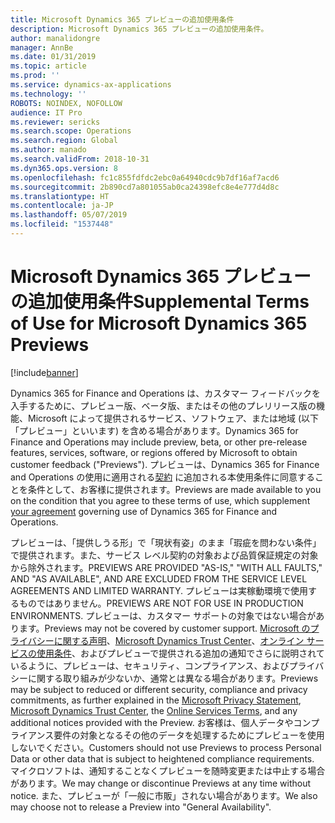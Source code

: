 ```yaml
---
title: Microsoft Dynamics 365 プレビューの追加使用条件
description: Microsoft Dynamics 365 プレビューの追加使用条件。
author: manalidongre
manager: AnnBe
ms.date: 01/31/2019
ms.topic: article
ms.prod: ''
ms.service: dynamics-ax-applications
ms.technology: ''
ROBOTS: NOINDEX, NOFOLLOW
audience: IT Pro
ms.reviewer: sericks
ms.search.scope: Operations
ms.search.region: Global
ms.author: manado
ms.search.validFrom: 2018-10-31
ms.dyn365.ops.version: 8
ms.openlocfilehash: fc1c855fdfdc2ebc0a64940cdc9b7df16af7acd6
ms.sourcegitcommit: 2b890cd7a801055ab0ca24398efc8e4e777d4d8c
ms.translationtype: HT
ms.contentlocale: ja-JP
ms.lasthandoff: 05/07/2019
ms.locfileid: "1537448"
---
```

# <a name="supplemental-terms-of-use-for-microsoft-dynamics-365-previews"></a><span data-ttu-id="68e3c-103">Microsoft Dynamics 365 プレビューの追加使用条件</span><span class="sxs-lookup"><span data-stu-id="68e3c-103">Supplemental Terms of Use for Microsoft Dynamics 365 Previews</span></span> 

[!include[banner](../includes/banner.md)]

<span data-ttu-id="68e3c-104">Dynamics 365 for Finance and Operations は、カスタマー フィードバックを入手するために、プレビュー版、ベータ版、またはその他のプレリリース版の機能、Microsoft によって提供されるサービス、ソフトウェア、または地域 (以下「プレビュー」といいます) を含める場合があります。</span><span class="sxs-lookup"><span data-stu-id="68e3c-104">Dynamics 365 for Finance and Operations may include preview, beta, or other pre-release features, services, software, or regions offered by Microsoft to obtain customer feedback ("Previews").</span></span> <span data-ttu-id="68e3c-105">プレビューは、Dynamics 365 for Finance and Operations の使用に適用される[契約](https://lcs.dynamics.com/Logon/Legal) に追加される本使用条件に同意することを条件として、お客様に提供されます。</span><span class="sxs-lookup"><span data-stu-id="68e3c-105">Previews are made available to you on the condition that you agree to these terms of use, which supplement [your agreement](https://lcs.dynamics.com/Logon/Legal) governing use of Dynamics 365 for Finance and Operations.</span></span> 

<span data-ttu-id="68e3c-106">プレビューは、「提供しうる形」で「現状有姿」のまま「瑕疵を問わない条件」で提供されます。また、サービス レベル契約の対象および品質保証規定の対象から除外されます。</span><span class="sxs-lookup"><span data-stu-id="68e3c-106">PREVIEWS ARE PROVIDED "AS-IS," "WITH ALL FAULTS," AND "AS AVAILABLE", AND ARE EXCLUDED FROM THE SERVICE LEVEL AGREEMENTS AND LIMITED WARRANTY.</span></span> <span data-ttu-id="68e3c-107">プレビューは実稼動環境で使用するものではありません。</span><span class="sxs-lookup"><span data-stu-id="68e3c-107">PREVIEWS ARE NOT FOR USE IN PRODUCTION ENVIRONMENTS.</span></span>  <span data-ttu-id="68e3c-108">プレビューは、カスタマー サポートの対象ではない場合があります。</span><span class="sxs-lookup"><span data-stu-id="68e3c-108">Previews may not be covered by customer support.</span></span> <span data-ttu-id="68e3c-109">[Microsoft のプライバシーに関する声明](https://go.microsoft.com/fwlink/?LinkId=131004&clcid=0x409)、[Microsoft Dynamics Trust Center](https://www.microsoft.com/en-us/trustcenter/cloudservices/dynamics365)、[オンライン サービスの使用条件](http://www.microsoftvolumelicensing.com/DocumentSearch.aspx?Mode=3&DocumentTypeId=31)、およびプレビューで提供される追加の通知でさらに説明されているように、プレビューは、セキュリティ、コンプライアンス、およびプライバシーに関する取り組みが少ないか、通常とは異なる場合があります。</span><span class="sxs-lookup"><span data-stu-id="68e3c-109">Previews may be subject to reduced or different security, compliance and privacy commitments, as further explained in the [Microsoft Privacy Statement](https://go.microsoft.com/fwlink/?LinkId=131004&clcid=0x409), [Microsoft Dynamics Trust Center](https://www.microsoft.com/en-us/trustcenter/cloudservices/dynamics365), the [Online Services Terms](http://www.microsoftvolumelicensing.com/DocumentSearch.aspx?Mode=3&DocumentTypeId=31), and any additional notices provided with the Preview.</span></span> <span data-ttu-id="68e3c-110">お客様は、個人データやコンプライアンス要件の対象となるその他のデータを処理するためにプレビューを使用しないでください。</span><span class="sxs-lookup"><span data-stu-id="68e3c-110">Customers should not use Previews to process Personal Data or other data that is subject to heightened compliance requirements.</span></span> <span data-ttu-id="68e3c-111">マイクロソフトは、通知することなくプレビューを随時変更または中止する場合があります。</span><span class="sxs-lookup"><span data-stu-id="68e3c-111">We may change or discontinue Previews at any time without notice.</span></span> <span data-ttu-id="68e3c-112">また、プレビューが「一般に市販」されない場合があります。</span><span class="sxs-lookup"><span data-stu-id="68e3c-112">We also may choose not to release a Preview into "General Availability".</span></span>   
  
